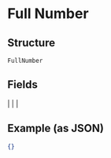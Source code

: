 
# Full Number

## Structure

`FullNumber`

## Fields

|  |
| 

## Example (as JSON)

```json
{}
```

